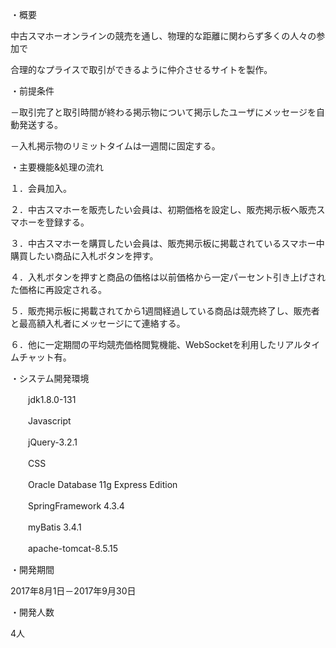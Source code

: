 

・概要

中古スマホーオンラインの競売を通し、物理的な距離に関わらず多くの人々の参加で

合理的なプライスで取引ができるように仲介させるサイトを製作。

・前提条件

－取引完了と取引時間が終わる掲示物について掲示したユーザにメッセージを自動発送する。

－入札掲示物のリミットタイムは一週間に固定する。

・主要機能&処理の流れ

１．会員加入。

２．中古スマホーを販売したい会員は、初期価格を設定し、販売掲示板へ販売スマホーを登録する。

３．中古スマホーを購買したい会員は、販売掲示板に掲載されているスマホー中購買したい商品に入札ボタンを押す。

４．入札ボタンを押すと商品の価格は以前価格から一定パーセント引き上げされた価格に再設定される。

５．販売掲示板に掲載されてから1週間経過している商品は競売終了し、販売者と最高額入札者にメッセージにて連絡する。

６．他に一定期間の平均競売価格閲覧機能、WebSocketを利用したリアルタイムチャット有。

・システム開発環境

　　jdk1.8.0-131

　　Javascript

　　jQuery-3.2.1

　　CSS

　　Oracle Database 11g Express Edition

　　SpringFramework 4.3.4

　　myBatis 3.4.1

　　apache-tomcat-8.5.15

・開発期間

2017年8月1日－2017年9月30日

・開発人数

4人
